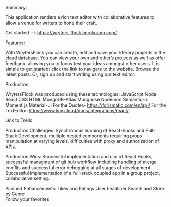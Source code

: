 Summary:

This application renders a rich text editor with collaborative features to allow a venue for writers to hone their craft.

Get started -->  https://wryters-flock.herokuapp.com/

Features:

With WrytersFlock you can create, edit and save your literary projects in the cloud database. You can view your own and other’s projects as well as offer feedback, allowing you to focus test your ideas amongst other users. It is simple to get started: click the link to navigate to the website. Browse the latest posts. Or, sign up and start writing using our text editor. 

Production:

WrytersFlock was produced using these technologies:
    JavaScript
    Node
    React
    CSS
    HTML
    MongoDB-Atlas
    Mongoose
    Nodemon
    Semantic-ui
    Moment.js
    Material-ui
    For the Quotes- https://forismatic.com/en/api/
    For the TextEditor-https://www.tiny.cloud/docs/integrations/react/

Link to Trello

Production Challenges: 
    Synchronous learning of React-hooks and Full-Stack Development, multiple nested components requiring props manipulation at varying levels, difficulties with proxy and authorization of APIs. 
    
Production Wins:
    Successful implementation and use of React Hooks, successful managment of git hub workflow including handling of merge conflits and successful error debugging at all stages of development. Successful implementation of a full-stack coupled app in a group project, collaborative setting.


Planned Enhancements:
    Likes and Ratings
    User headliner
    Search and Store by Genre    
    Follow your favorites
